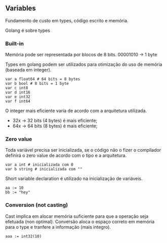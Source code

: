 ## Variables
Fundamento de custo em types, código escrito e memória.

Golang é sobre types

### Built-in
Memória pode ser representada por blocos de 8 bits.
00001010 -> 1 byte

Types em golang podem ser utilizados para otimização do uso de memória (baseada em integer).
```
var a float64 # 64 bits = 8 bytes
var b bool # 8 bits = 1 byte
var c int8
var d int16
var e int32
var f int64
```

O integer mais eficiente varia de acordo com a arquitetura utilizada.
* 32x -> 32 bits (4 bytes) é mais eficiente;
* 64x -> 64 bits (8 bytes) é mais eficiente;

### Zero value
Toda variável precisa ser inicializada, se o código não o fizer o compilador definirá o zero value de acordo com o tipo e a arquitetura.
```
var a int # inicializada com 0
var b string # inicializada com ""
```

Short variable declaration é utilizado na inicialização de variáveis.
```
aa := 10
bb := "hey"
```

### Conversion (not casting)
Cast implica em alocar memória suficiente para que a operação seja efetuada (non optimal).
Conversão aloca o espaço correto em memória para o type e tranfere a informação (mais integro).
```
aaa := int32(10)
```